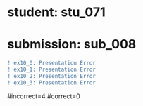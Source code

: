 # student: stu_071
# submission: sub_008

```diff
! ex10_0: Presentation Error
! ex10_1: Presentation Error
! ex10_2: Presentation Error
! ex10_3: Presentation Error
```
#incorrect=4
#correct=0
